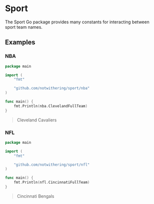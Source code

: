 # Sport

The Sport Go package provides many constants for interacting between sport team names.

## Examples

### NBA

```go
package main

import (
	"fmt"

	"github.com/notwithering/sport/nba"
)

func main() {
	fmt.Println(nba.ClevelandFullTeam)
}
```

> Cleveland Cavaliers

### NFL

```go
package main

import (
	"fmt"

	"github.com/notwithering/sport/nfl"
)

func main() {
	fmt.Println(nfl.CincinnatiFullTeam)
}
```

> Cincinnati Bengals